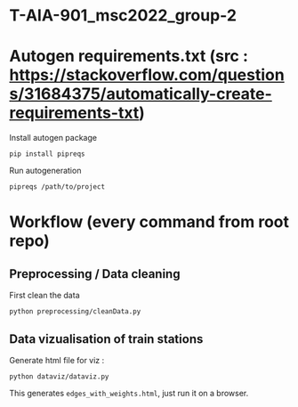 # T-AIA-901_msc2022_group-2

# Autogen requirements.txt (src : https://stackoverflow.com/questions/31684375/automatically-create-requirements-txt)
Install autogen package
```
pip install pipreqs
```

Run autogeneration 
```
pipreqs /path/to/project
```

# Workflow (every command from root repo)
## Preprocessing / Data cleaning
First clean the data
```
python preprocessing/cleanData.py 
```

## Data vizualisation of train stations
Generate html file for viz :

```
python dataviz/dataviz.py
```

This generates `edges_with_weights.html`, just run it on a browser.








